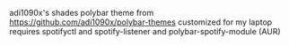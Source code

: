 adi1090x's shades polybar theme from https://github.com/adi1090x/polybar-themes customized for my laptop
requires spotifyctl and spotify-listener and polybar-spotify-module (AUR) 
